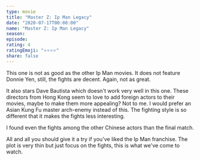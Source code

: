 ```yaml
---
type: movie
title: "Master Z: Ip Man Legacy"
date: "2020-07-17T00:00:00"
name: "Master Z: Ip Man Legacy"
season:
episode:
rating: 4
ratingEmoji: "️⭐️⭐️⭐️⭐️"
share: false
---
```


This one is not as good as the other Ip Man movies. It does not feature Donnie Yen, still, the fights are decent. Again, not as great.

It also stars Dave Bautista which doesn't work very well in this one. These directors from Hong Kong seem to love to add foreign actors to their movies, maybe to make them more appealing? Not to me. I would prefer an Asian Kung Fu master arch-enemy instead of this. The fighting style is so different that it makes the fights less interesting.

I found even the fights among the other Chinese actors than the final match.

All and all you should give it a try if you've liked the Ip Man franchise. The plot is very thin but just focus on the fights, this is what we've come to watch.
